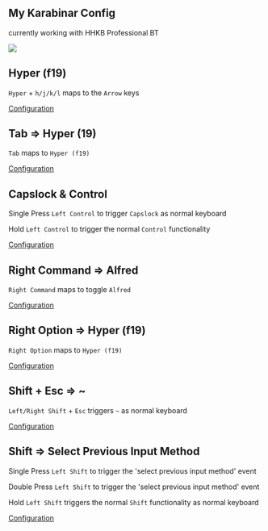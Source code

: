 ## My Karabinar Config

currently working with HHKB Professional BT

![](https://github.com/yqlbu/karabinar/blob/master/hhkb.jpg?raw=true)

## Hyper (f19)

`Hyper` + `h/j/k/l` maps to the `Arrow` keys

[Configuration](https://github.com/yqlbu/karabinar/blob/master/assets/complex_modifications/f19.json?ts=2)

## Tab => Hyper (19)

`Tab` maps to `Hyper (f19)`

[Configuration](https://github.com/yqlbu/karabinar/blob/master/assets/complex_modifications/f19.json?ts=2)

## Capslock & Control

Single Press `Left Control` to trigger `Capslock` as normal keyboard

Hold `Left Control` to trigger the normal `Control` functionality

[Configuration](https://github.com/yqlbu/karabinar/blob/master/assets/complex_modifications/capslock_control.json?ts=2)

## Right Command => Alfred

`Right Command` maps to toggle `Alfred`

[Configuration](https://github.com/yqlbu/karabinar/blob/master/assets/complex_modifications/right_cmd_alfred.json?ts=2)

## Right Option => Hyper (f19)

`Right Option` maps to `Hyper (f19)`

[Configuration](https://github.com/yqlbu/karabinar/blob/master/assets/complex_modifications/right_option_f19.json?ts=2)

## Shift + Esc => ~

`Left/Right Shift` + `Esc` triggers `~` as normal keyboard

[Configuration](https://github.com/yqlbu/karabinar/blob/master/assets/complex_modifications/shift_esc.json?ts=2)

## Shift => Select Previous Input Method

Single Press `Left Shift` to trigger the 'select previous input method' event

Double Press `Left Shift` to trigger the 'select previous input method' event

Hold `Left Shift` triggers the normal `Shift` functionality as normal keyboard

[Configuration](https://github.com/yqlbu/karabinar/blob/master/assets/complex_modifications/shift_input_switch.json?ts=2)
